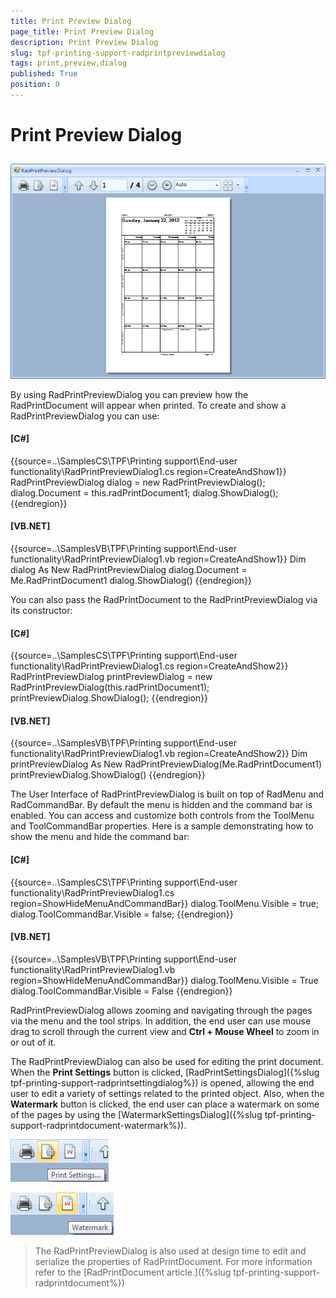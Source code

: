 ```yaml
---
title: Print Preview Dialog
page_title: Print Preview Dialog
description: Print Preview Dialog
slug: tpf-printing-support-radprintpreviewdialog
tags: print,preview,dialog
published: True
position: 0
---
```


# Print Preview Dialog



## 

![tpf-printing-support-radprintpreviewdialog 001](images/tpf-printing-support-end-user-functionality-radprintpreviewdialog001.png)

By using RadPrintPreviewDialog you can preview how the RadPrintDocument will appear when printed. 
        	To create and show a RadPrintPreviewDialog you can use:
        

#### __[C#]__

{{source=..\SamplesCS\TPF\Printing support\End-user functionality\RadPrintPreviewDialog1.cs region=CreateAndShow1}}
	            RadPrintPreviewDialog dialog = new RadPrintPreviewDialog();
	            dialog.Document = this.radPrintDocument1;
	            dialog.ShowDialog();
	{{endregion}}



#### __[VB.NET]__

{{source=..\SamplesVB\TPF\Printing support\End-user functionality\RadPrintPreviewDialog1.vb region=CreateAndShow1}}
	        Dim dialog As New RadPrintPreviewDialog
	        dialog.Document = Me.RadPrintDocument1
	        dialog.ShowDialog()
	{{endregion}}



You can also pass the RadPrintDocument to the RadPrintPreviewDialog via its constructor:

#### __[C#]__

{{source=..\SamplesCS\TPF\Printing support\End-user functionality\RadPrintPreviewDialog1.cs region=CreateAndShow2}}
	            RadPrintPreviewDialog printPreviewDialog = new RadPrintPreviewDialog(this.radPrintDocument1);
	            printPreviewDialog.ShowDialog();
	{{endregion}}



#### __[VB.NET]__

{{source=..\SamplesVB\TPF\Printing support\End-user functionality\RadPrintPreviewDialog1.vb region=CreateAndShow2}}
	        Dim printPreviewDialog As New RadPrintPreviewDialog(Me.RadPrintDocument1)
	        printPreviewDialog.ShowDialog()
	{{endregion}}



The User Interface of RadPrintPreviewDialog is built on top of RadMenu and RadCommandBar. 
    		By default the menu is hidden and the command bar is enabled. You can access and customize
    		both controls from the ToolMenu and ToolCommandBar properties. Here is a sample demonstrating
    		how to show the menu and hide the command bar:
    	

#### __[C#]__

{{source=..\SamplesCS\TPF\Printing support\End-user functionality\RadPrintPreviewDialog1.cs region=ShowHideMenuAndCommandBar}}
	            dialog.ToolMenu.Visible = true;
	            dialog.ToolCommandBar.Visible = false;
	{{endregion}}



#### __[VB.NET]__

{{source=..\SamplesVB\TPF\Printing support\End-user functionality\RadPrintPreviewDialog1.vb region=ShowHideMenuAndCommandBar}}
	        dialog.ToolMenu.Visible = True
	        dialog.ToolCommandBar.Visible = False
	{{endregion}}



RadPrintPreviewDialog allows zooming and navigating through the pages via the menu 
    		and the tool strips. In addition, the end user can use mouse drag to scroll through 
    		the current view and __Ctrl + Mouse Wheel__ to zoom in or out of it.
    	

The RadPrintPreviewDialog can also be used for editing the print document. When the 
    		__Print Settings__ button is clicked,
    		 [RadPrintSettingsDialog]({%slug tpf-printing-support-radprintsettingdialog%})
    		is opened, allowing the end user to edit a variety of settings related to the printed object.
    		Also, when the __Watermark__ button is clicked, the end user can place a 
    		watermark on some of the pages by using the
    		 [WatermarkSettingsDialog]({%slug tpf-printing-support-radprintdocument-watermark%}).
    	

![tpf-printing-support-radprintpreviewdialog 002](images/tpf-printing-support-end-user-functionality-radprintpreviewdialog002.png)

![tpf-printing-support-radprintpreviewdialog 003](images/tpf-printing-support-end-user-functionality-radprintpreviewdialog003.png)

>The RadPrintPreviewDialog is also used at design time to edit and serialize the properties of
		  	RadPrintDocument. For more information refer to the 
    		 [RadPrintDocument article.]({%slug tpf-printing-support-radprintdocument%})
